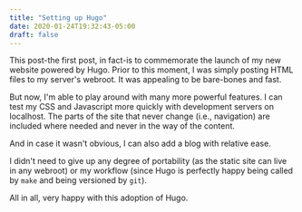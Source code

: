 ```yaml
---
title: "Setting up Hugo"
date: 2020-01-24T19:32:43-05:00
draft: false
---
```


This post-the first post, in fact-is to commemorate the launch of my new
website powered by Hugo. Prior to this moment, I was simply posting HTML files
to my server's webroot. It was appealing to be bare-bones and fast.

But now, I'm able to play around with many more powerful features. I can test
my CSS and Javascript more quickly with development servers on localhost. The
parts of the site that never change (i.e., navigation) are included where
needed and never in the way of the content.

And in case it wasn't obvious, I can also add a blog with relative ease.

I didn't need to give up any degree of portability (as the static site can live
in any webroot) or my workflow (since Hugo is perfectly happy being called by
`make` and being versioned by `git`).

All in all, very happy with this adoption of Hugo.

